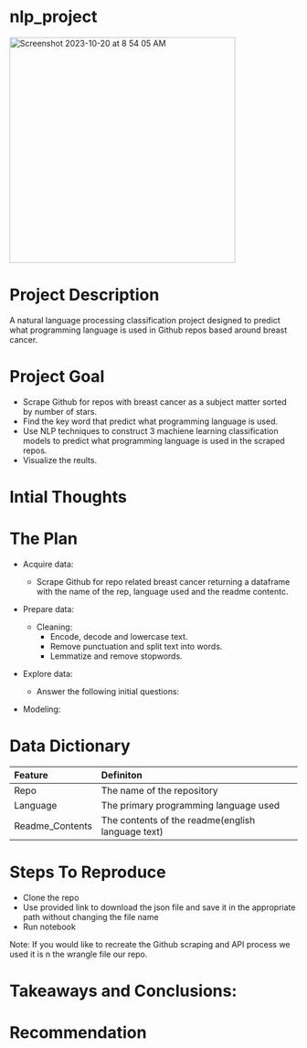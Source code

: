 # nlp_project

<img width="395" alt="Screenshot 2023-10-20 at 8 54 05 AM" src="https://github.com/Adam-and-nisha-nlp/nlp_project/assets/136507682/75eb20d3-2acd-412d-b0d2-092f7a956f71">

# Project Description
A natural language processing classification project designed to predict what programming language is used in Github repos based around breast cancer.

# Project Goal
- Scrape Github for repos with breast cancer as a subject matter sorted by number of stars.
- Find the key word that predict what programming language is used.
- Use NLP techniques to construct 3 machiene learning classification models to predict what programming language is used in the scraped repos.
- Visualize the reults.

# Intial Thoughts


# The Plan
- Acquire data:
    - Scrape Github for repo related breast cancer returning a dataframe with the name of the rep, language used and the readme contentc.

- Prepare data:
    - Cleaning:
        - Encode, decode and lowercase text.
        - Remove punctuation and split text into words.
        - Lemmatize and remove stopwords.

- Explore data:
  - Answer the following initial questions:
 



- Modeling:




# Data Dictionary
| Feature            | Definiton | 
| :---------------- | :------ | 
| Repo      |   The name of the repository  | 
| Language         |  The primary programming language used   | 
| Readme_Contents    |  The contents of the readme(english language text)  | 



# Steps To Reproduce
- Clone the repo
- Use provided link to download the json file and save it in the appropriate path without changing the file name
- Run notebook

Note: If you would like to recreate the Github scraping and API process we used it is n the wrangle file our repo.

# Takeaways and Conclusions:


# Recommendation



